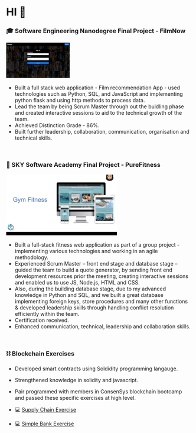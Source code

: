 # HI 👋

### 🎓 Software Engineering Nanodegree Final Project - FilmNow

![FilmNow Gif](https://github.com/asiasharif/Bootcamp_projects/blob/main/D6026C11-3558-418C-AF61-94455CAD65A2_4_5005_c.jpeg)

- Built a full stack web application - Film recommendation App - used technologies such as Python, SQL, and JavaScript and implementing python flask and using http methods to process data.
- Lead the team by being Scrum Master through out the buidling phase and created interactive sessions to aid to the technical growth of the team. 
- Achieved Distinction Grade - 86%. 
- Built further leadership, collaboration, communication, organisation and technical skills. 

<br>

### 🎒 SKY Software Academy Final Project - PureFitness


<img src="images/fitness.png" width="300px">

- Built a full-stack fitness web application as part of a group project - implementing various technologies and working in an agile methodology.
- Experienced Scrum Master – front end stage and database stage – guided the team to build a quote generator, by sending front end development resources prior the meeting, creating interactive sessions and enabled us to use JS, Node.js, HTML and CSS. 
- Also, during the building database stage, due to my advanced knowledge in Python and SQL, and we built a great database implementing foreign keys, store procedures and many other functions & developed leadership skills through handling conflict resolution efficiently within the team.
- Certification received.
- Enhanced communication, technical, leadership and collaboration skills. 

<br>

### ⛓ Blockchain Exercises

- Developed smart contracts using Soldidity programming langauge.
- Strengthened knowledge in solidity and javascript.
- Pair programmed with members in ConsenSys blockchain bootcamp and passed these specific exercises at high level.

- 💻 [Supply Chain Exercise](https://github.com/asiasharif/supply-chain-exercise-asiasharif)

- 💻 [Simple Bank Exercise](https://github.com/asiasharif/simple-bank-exercise-asiasharif)




